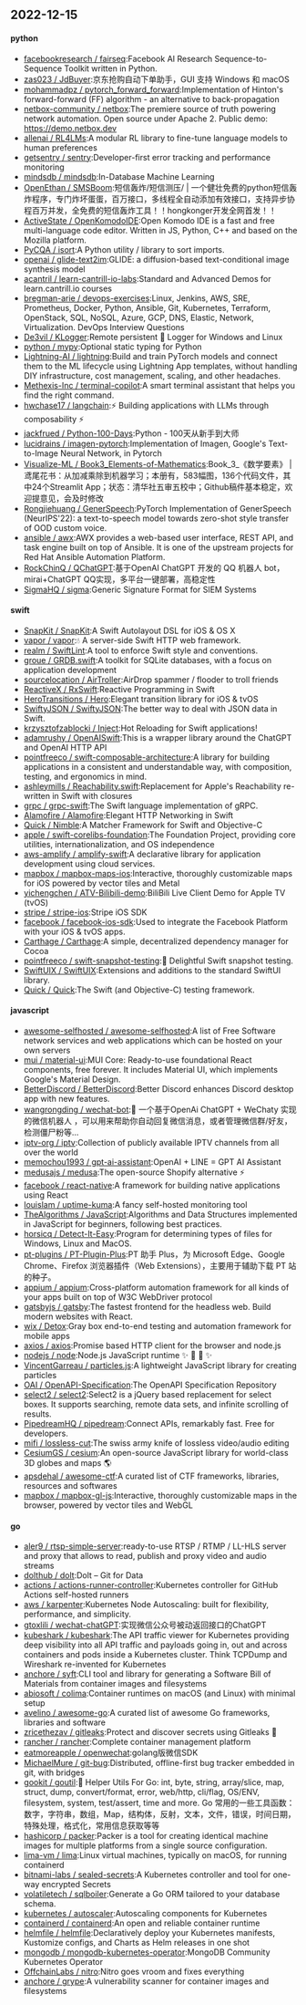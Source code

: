 ## 2022-12-15

#### python
* [facebookresearch / fairseq](https://github.com/facebookresearch/fairseq):Facebook AI Research Sequence-to-Sequence Toolkit written in Python.
* [zas023 / JdBuyer](https://github.com/zas023/JdBuyer):京东抢购自动下单助手，GUI 支持 Windows 和 macOS
* [mohammadpz / pytorch_forward_forward](https://github.com/mohammadpz/pytorch_forward_forward):Implementation of Hinton's forward-forward (FF) algorithm - an alternative to back-propagation
* [netbox-community / netbox](https://github.com/netbox-community/netbox):The premiere source of truth powering network automation. Open source under Apache 2. Public demo: https://demo.netbox.dev
* [allenai / RL4LMs](https://github.com/allenai/RL4LMs):A modular RL library to fine-tune language models to human preferences
* [getsentry / sentry](https://github.com/getsentry/sentry):Developer-first error tracking and performance monitoring
* [mindsdb / mindsdb](https://github.com/mindsdb/mindsdb):In-Database Machine Learning
* [OpenEthan / SMSBoom](https://github.com/OpenEthan/SMSBoom):短信轰炸/短信测压/ | 一个健壮免费的python短信轰炸程序，专门炸坏蛋蛋，百万接口，多线程全自动添加有效接口，支持异步协程百万并发，全免费的短信轰炸工具！！hongkonger开发全网首发！！
* [ActiveState / OpenKomodoIDE](https://github.com/ActiveState/OpenKomodoIDE):Open Komodo IDE is a fast and free multi-language code editor. Written in JS, Python, C++ and based on the Mozilla platform.
* [PyCQA / isort](https://github.com/PyCQA/isort):A Python utility / library to sort imports.
* [openai / glide-text2im](https://github.com/openai/glide-text2im):GLIDE: a diffusion-based text-conditional image synthesis model
* [acantril / learn-cantrill-io-labs](https://github.com/acantril/learn-cantrill-io-labs):Standard and Advanced Demos for learn.cantrill.io courses
* [bregman-arie / devops-exercises](https://github.com/bregman-arie/devops-exercises):Linux, Jenkins, AWS, SRE, Prometheus, Docker, Python, Ansible, Git, Kubernetes, Terraform, OpenStack, SQL, NoSQL, Azure, GCP, DNS, Elastic, Network, Virtualization. DevOps Interview Questions
* [De3vil / KLogger](https://github.com/De3vil/KLogger):Remote persistent
🔑
Logger for Windows and Linux
* [python / mypy](https://github.com/python/mypy):Optional static typing for Python
* [Lightning-AI / lightning](https://github.com/Lightning-AI/lightning):Build and train PyTorch models and connect them to the ML lifecycle using Lightning App templates, without handling DIY infrastructure, cost management, scaling, and other headaches.
* [Methexis-Inc / terminal-copilot](https://github.com/Methexis-Inc/terminal-copilot):A smart terminal assistant that helps you find the right command.
* [hwchase17 / langchain](https://github.com/hwchase17/langchain):⚡
Building applications with LLMs through composability
⚡
* [jackfrued / Python-100-Days](https://github.com/jackfrued/Python-100-Days):Python - 100天从新手到大师
* [lucidrains / imagen-pytorch](https://github.com/lucidrains/imagen-pytorch):Implementation of Imagen, Google's Text-to-Image Neural Network, in Pytorch
* [Visualize-ML / Book3_Elements-of-Mathematics](https://github.com/Visualize-ML/Book3_Elements-of-Mathematics):Book_3_《数学要素》 | 鸢尾花书：从加减乘除到机器学习；本册有，583幅图，136个代码文件，其中24个Streamlit App；状态：清华社五审五校中；Github稿件基本稳定，欢迎提意见，会及时修改
* [Rongjiehuang / GenerSpeech](https://github.com/Rongjiehuang/GenerSpeech):PyTorch Implementation of GenerSpeech (NeurIPS'22): a text-to-speech model towards zero-shot style transfer of OOD custom voice.
* [ansible / awx](https://github.com/ansible/awx):AWX provides a web-based user interface, REST API, and task engine built on top of Ansible. It is one of the upstream projects for Red Hat Ansible Automation Platform.
* [RockChinQ / QChatGPT](https://github.com/RockChinQ/QChatGPT):基于OpenAI ChatGPT 开发的 QQ 机器人 bot，mirai+ChatGPT QQ实现，多平台一键部署，高稳定性
* [SigmaHQ / sigma](https://github.com/SigmaHQ/sigma):Generic Signature Format for SIEM Systems

#### swift
* [SnapKit / SnapKit](https://github.com/SnapKit/SnapKit):A Swift Autolayout DSL for iOS & OS X
* [vapor / vapor](https://github.com/vapor/vapor):💧
A server-side Swift HTTP web framework.
* [realm / SwiftLint](https://github.com/realm/SwiftLint):A tool to enforce Swift style and conventions.
* [groue / GRDB.swift](https://github.com/groue/GRDB.swift):A toolkit for SQLite databases, with a focus on application development
* [sourcelocation / AirTroller](https://github.com/sourcelocation/AirTroller):AirDrop spammer / flooder to troll friends
* [ReactiveX / RxSwift](https://github.com/ReactiveX/RxSwift):Reactive Programming in Swift
* [HeroTransitions / Hero](https://github.com/HeroTransitions/Hero):Elegant transition library for iOS & tvOS
* [SwiftyJSON / SwiftyJSON](https://github.com/SwiftyJSON/SwiftyJSON):The better way to deal with JSON data in Swift.
* [krzysztofzablocki / Inject](https://github.com/krzysztofzablocki/Inject):Hot Reloading for Swift applications!
* [adamrushy / OpenAISwift](https://github.com/adamrushy/OpenAISwift):This is a wrapper library around the ChatGPT and OpenAI HTTP API
* [pointfreeco / swift-composable-architecture](https://github.com/pointfreeco/swift-composable-architecture):A library for building applications in a consistent and understandable way, with composition, testing, and ergonomics in mind.
* [ashleymills / Reachability.swift](https://github.com/ashleymills/Reachability.swift):Replacement for Apple's Reachability re-written in Swift with closures
* [grpc / grpc-swift](https://github.com/grpc/grpc-swift):The Swift language implementation of gRPC.
* [Alamofire / Alamofire](https://github.com/Alamofire/Alamofire):Elegant HTTP Networking in Swift
* [Quick / Nimble](https://github.com/Quick/Nimble):A Matcher Framework for Swift and Objective-C
* [apple / swift-corelibs-foundation](https://github.com/apple/swift-corelibs-foundation):The Foundation Project, providing core utilities, internationalization, and OS independence
* [aws-amplify / amplify-swift](https://github.com/aws-amplify/amplify-swift):A declarative library for application development using cloud services.
* [mapbox / mapbox-maps-ios](https://github.com/mapbox/mapbox-maps-ios):Interactive, thoroughly customizable maps for iOS powered by vector tiles and Metal
* [yichengchen / ATV-Bilibili-demo](https://github.com/yichengchen/ATV-Bilibili-demo):BiliBili Live Client Demo for Apple TV (tvOS)
* [stripe / stripe-ios](https://github.com/stripe/stripe-ios):Stripe iOS SDK
* [facebook / facebook-ios-sdk](https://github.com/facebook/facebook-ios-sdk):Used to integrate the Facebook Platform with your iOS & tvOS apps.
* [Carthage / Carthage](https://github.com/Carthage/Carthage):A simple, decentralized dependency manager for Cocoa
* [pointfreeco / swift-snapshot-testing](https://github.com/pointfreeco/swift-snapshot-testing):📸
Delightful Swift snapshot testing.
* [SwiftUIX / SwiftUIX](https://github.com/SwiftUIX/SwiftUIX):Extensions and additions to the standard SwiftUI library.
* [Quick / Quick](https://github.com/Quick/Quick):The Swift (and Objective-C) testing framework.

#### javascript
* [awesome-selfhosted / awesome-selfhosted](https://github.com/awesome-selfhosted/awesome-selfhosted):A list of Free Software network services and web applications which can be hosted on your own servers
* [mui / material-ui](https://github.com/mui/material-ui):MUI Core: Ready-to-use foundational React components, free forever. It includes Material UI, which implements Google's Material Design.
* [BetterDiscord / BetterDiscord](https://github.com/BetterDiscord/BetterDiscord):Better Discord enhances Discord desktop app with new features.
* [wangrongding / wechat-bot](https://github.com/wangrongding/wechat-bot):🤖
一个基于OpenAi ChatGPT + WeChaty 实现的微信机器人 ，可以用来帮助你自动回复微信消息，或者管理微信群/好友，检测僵尸粉等...
* [iptv-org / iptv](https://github.com/iptv-org/iptv):Collection of publicly available IPTV channels from all over the world
* [memochou1993 / gpt-ai-assistant](https://github.com/memochou1993/gpt-ai-assistant):OpenAI + LINE = GPT AI Assistant
* [medusajs / medusa](https://github.com/medusajs/medusa):The open-source Shopify alternative
⚡️
* [facebook / react-native](https://github.com/facebook/react-native):A framework for building native applications using React
* [louislam / uptime-kuma](https://github.com/louislam/uptime-kuma):A fancy self-hosted monitoring tool
* [TheAlgorithms / JavaScript](https://github.com/TheAlgorithms/JavaScript):Algorithms and Data Structures implemented in JavaScript for beginners, following best practices.
* [horsicq / Detect-It-Easy](https://github.com/horsicq/Detect-It-Easy):Program for determining types of files for Windows, Linux and MacOS.
* [pt-plugins / PT-Plugin-Plus](https://github.com/pt-plugins/PT-Plugin-Plus):PT 助手 Plus，为 Microsoft Edge、Google Chrome、Firefox 浏览器插件（Web Extensions），主要用于辅助下载 PT 站的种子。
* [appium / appium](https://github.com/appium/appium):Cross-platform automation framework for all kinds of your apps built on top of W3C WebDriver protocol
* [gatsbyjs / gatsby](https://github.com/gatsbyjs/gatsby):The fastest frontend for the headless web. Build modern websites with React.
* [wix / Detox](https://github.com/wix/Detox):Gray box end-to-end testing and automation framework for mobile apps
* [axios / axios](https://github.com/axios/axios):Promise based HTTP client for the browser and node.js
* [nodejs / node](https://github.com/nodejs/node):Node.js JavaScript runtime
✨
🐢
🚀
✨
* [VincentGarreau / particles.js](https://github.com/VincentGarreau/particles.js):A lightweight JavaScript library for creating particles
* [OAI / OpenAPI-Specification](https://github.com/OAI/OpenAPI-Specification):The OpenAPI Specification Repository
* [select2 / select2](https://github.com/select2/select2):Select2 is a jQuery based replacement for select boxes. It supports searching, remote data sets, and infinite scrolling of results.
* [PipedreamHQ / pipedream](https://github.com/PipedreamHQ/pipedream):Connect APIs, remarkably fast. Free for developers.
* [mifi / lossless-cut](https://github.com/mifi/lossless-cut):The swiss army knife of lossless video/audio editing
* [CesiumGS / cesium](https://github.com/CesiumGS/cesium):An open-source JavaScript library for world-class 3D globes and maps
🌎
* [apsdehal / awesome-ctf](https://github.com/apsdehal/awesome-ctf):A curated list of CTF frameworks, libraries, resources and softwares
* [mapbox / mapbox-gl-js](https://github.com/mapbox/mapbox-gl-js):Interactive, thoroughly customizable maps in the browser, powered by vector tiles and WebGL

#### go
* [aler9 / rtsp-simple-server](https://github.com/aler9/rtsp-simple-server):ready-to-use RTSP / RTMP / LL-HLS server and proxy that allows to read, publish and proxy video and audio streams
* [dolthub / dolt](https://github.com/dolthub/dolt):Dolt – Git for Data
* [actions / actions-runner-controller](https://github.com/actions/actions-runner-controller):Kubernetes controller for GitHub Actions self-hosted runners
* [aws / karpenter](https://github.com/aws/karpenter):Kubernetes Node Autoscaling: built for flexibility, performance, and simplicity.
* [gtoxlili / wechat-chatGPT](https://github.com/gtoxlili/wechat-chatGPT):实现微信公众号被动返回接口的ChatGPT
* [kubeshark / kubeshark](https://github.com/kubeshark/kubeshark):The API traffic viewer for Kubernetes providing deep visibility into all API traffic and payloads going in, out and across containers and pods inside a Kubernetes cluster. Think TCPDump and Wireshark re-invented for Kubernetes
* [anchore / syft](https://github.com/anchore/syft):CLI tool and library for generating a Software Bill of Materials from container images and filesystems
* [abiosoft / colima](https://github.com/abiosoft/colima):Container runtimes on macOS (and Linux) with minimal setup
* [avelino / awesome-go](https://github.com/avelino/awesome-go):A curated list of awesome Go frameworks, libraries and software
* [zricethezav / gitleaks](https://github.com/zricethezav/gitleaks):Protect and discover secrets using Gitleaks
🔑
* [rancher / rancher](https://github.com/rancher/rancher):Complete container management platform
* [eatmoreapple / openwechat](https://github.com/eatmoreapple/openwechat):golang版微信SDK
* [MichaelMure / git-bug](https://github.com/MichaelMure/git-bug):Distributed, offline-first bug tracker embedded in git, with bridges
* [gookit / goutil](https://github.com/gookit/goutil):💪
Helper Utils For Go: int, byte, string, array/slice, map, struct, dump, convert/format, error, web/http, cli/flag, OS/ENV, filesystem, system, test/assert, time and more. Go 常用的一些工具函数：数字，字符串，数组，Map，结构体，反射，文本，文件，错误，时间日期，特殊处理，格式化，常用信息获取等等
* [hashicorp / packer](https://github.com/hashicorp/packer):Packer is a tool for creating identical machine images for multiple platforms from a single source configuration.
* [lima-vm / lima](https://github.com/lima-vm/lima):Linux virtual machines, typically on macOS, for running containerd
* [bitnami-labs / sealed-secrets](https://github.com/bitnami-labs/sealed-secrets):A Kubernetes controller and tool for one-way encrypted Secrets
* [volatiletech / sqlboiler](https://github.com/volatiletech/sqlboiler):Generate a Go ORM tailored to your database schema.
* [kubernetes / autoscaler](https://github.com/kubernetes/autoscaler):Autoscaling components for Kubernetes
* [containerd / containerd](https://github.com/containerd/containerd):An open and reliable container runtime
* [helmfile / helmfile](https://github.com/helmfile/helmfile):Declaratively deploy your Kubernetes manifests, Kustomize configs, and Charts as Helm releases in one shot
* [mongodb / mongodb-kubernetes-operator](https://github.com/mongodb/mongodb-kubernetes-operator):MongoDB Community Kubernetes Operator
* [OffchainLabs / nitro](https://github.com/OffchainLabs/nitro):Nitro goes vroom and fixes everything
* [anchore / grype](https://github.com/anchore/grype):A vulnerability scanner for container images and filesystems
